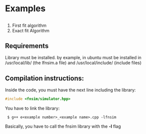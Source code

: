 # Examples
## 
1. First fit algorithm
2. Exact fit Algorithm 

## Requirements

Library must be installed. by example, in ubuntu must be installed in /usr/local/lib/ (the lfnsim.a file) and /usr/local/include/ (include files)

## Compilation instructions:
Inside the code, you must have the next line including the library:

```C++
#include <fnsim/simulator.hpp>
```

You have to link the library:

```
 $ g++ e<example number>_<example name>.cpp -lfnsim
```

Basically, you have to call the fnsim library with the **-l** flag